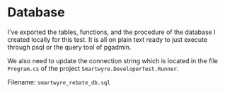 # Database

I've exported the tables, functions, and the procedure of the database I created locally for this test. It is all on plain text ready to just execute through psql or the query tool of pgadmin.

We also need to update the connection string which is located in the file `Program.cs` of the project `Smartwyre.DeveloperTest.Runner`.

Filename: `smartwyre_rebate_db.sql`